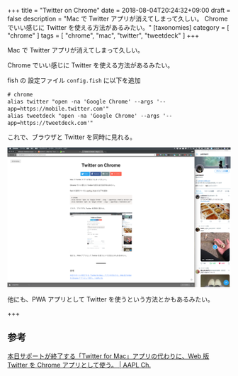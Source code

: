 +++
title = "Twitter on Chrome"
date = 2018-08-04T20:24:32+09:00
draft = false
description = "Mac で Twitter アプリが消えてしまって久しい。 Chrome でいい感じに Twitter を使える方法があるみたい。"
[taxonomies]
category = [ "chrome" ]
tags = [ "chrome", "mac", "twitter", "tweetdeck" ]
+++

Mac で Twitter アプリが消えてしまって久しい。

Chrome でいい感じに Twitter を使える方法があるみたい。

fish の 設定ファイル `config.fish` に以下を追加

```fish
# chrome
alias twitter "open -na 'Google Chrome' --args '--app=https://mobile.twitter.com'"
alias tweetdeck "open -na 'Google Chrome' --args '--app=https://tweetdeck.com'"
```

これで、ブラウザと Twitter を同時に見れる。

![twitter](./twitter.png)

他にも、PWA アプリとして Twitter を使うという方法とかもあるみたい。

+++

## 参考

[本日サポートが終了する「Twitter for Mac」アプリの代わりに、Web 版 Twitter を Chrome アプリとして使う。 | AAPL Ch.](https://applech2.com/archives/20180316-twitter-for-mobile-alternate-for-mac.html)
